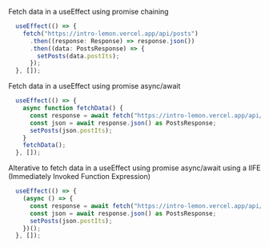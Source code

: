 Fetch data in a useEffect using promise chaining
```ts
  useEffect(() => {
    fetch("https://intro-lemon.vercel.app/api/posts")
      .then((response: Response) => response.json())
      .then((data: PostsResponse) => {
        setPosts(data.postIts);
      });
  }, []);
```

Fetch data in a useEffect using promise async/await
```ts
  useEffect(() => {
    async function fetchData() {
      const response = await fetch("https://intro-lemon.vercel.app/api/posts");
      const json = await response.json() as PostsResponse;
      setPosts(json.postIts);
    }
    fetchData();
  }, []);
```

Alterative to fetch data in a useEffect using promise async/await using a IIFE (Immediately Invoked Function Expression)
```ts
  useEffect(() => {
    (async () => {
      const response = await fetch("https://intro-lemon.vercel.app/api/posts");
      const json = await response.json() as PostsResponse;
      setPosts(json.postIts);
    })();
  }, []);
```